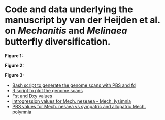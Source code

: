 # Code and data underlying the manuscript by van der Heijden et al. on _Mechanitis_ and _Melinaea_ butterfly diversification.

**Figure 1:**

**Figure 2:**

**Figure 3:**
- [Bash script to generate the genome scans with PBS and fd](https://github.com/rapidspeciation/mechanitis_melinaea/blob/main/nesaea_introgression_PBS.sh)
- [R script to plot the genome scans](https://github.com/rapidspeciation/mechanitis_melinaea/blob/main/Rscript_Mech.nesaea.r)
- [Fst and Dxy values](https://github.com/rapidspeciation/mechanitis_melinaea/blob/main/Mechanitis.nesaea.filtered.2000.Fst.Dxy.pi.csv)
- [introgression values for Mech. neseaea - Mech. lysimnia](https://github.com/rapidspeciation/mechanitis_melinaea/blob/main/Mechanitis.nesaea.filtered.2000.fd.polBr_nes_lysBr_mess.csv)
- [PBS values for Mech. nesaea vs sympatric and allopatric Mech. polymnia](https://github.com/rapidspeciation/mechanitis_melinaea/blob/main/polW_polB_nes.pbs)

